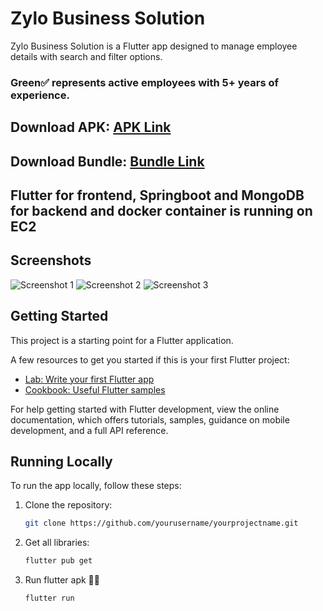 # Zylo Business Solution

Zylo Business Solution is a Flutter app designed to manage employee details with search and filter options.

### Green✅ represents active employees with 5+ years of experience.


## Download APK: [APK Link]([https://github.com/yourusername/yourprojectname/apk](https://github.com/Anushka-Yadav/zylo-solution-assignment/blob/dccc2385dd442f97a70d4c9befa905251c7fc000/zyloApp.apk))

## Download Bundle: [Bundle Link]([https://github.com/yourusername/yourprojectname/bundle](https://github.com/Anushka-Yadav/zylo-solution-assignment/blob/dccc2385dd442f97a70d4c9befa905251c7fc000/app-release.aab))

## Flutter for frontend, Springboot and MongoDB for backend and docker container is running on EC2

## Screenshots

![Screenshot 1]([screenshots/screenshot1.png](https://github.com/Anushka-Yadav/zylo-solution-assignment/blob/dccc2385dd442f97a70d4c9befa905251c7fc000/z3.jpg))
![Screenshot 2]([screenshots/screenshot2.png](https://github.com/Anushka-Yadav/zylo-solution-assignment/blob/dccc2385dd442f97a70d4c9befa905251c7fc000/z2.jpg))
![Screenshot 3]([screenshots/screenshot3.png](https://github.com/Anushka-Yadav/zylo-solution-assignment/blob/dccc2385dd442f97a70d4c9befa905251c7fc000/z1.jpg))

## Getting Started

This project is a starting point for a Flutter application.

A few resources to get you started if this is your first Flutter project:

- [Lab: Write your first Flutter app](https://docs.flutter.dev/get-started/codelab)
- [Cookbook: Useful Flutter samples](https://docs.flutter.dev/cookbook)

For help getting started with Flutter development, view the online documentation, which offers tutorials, samples, guidance on mobile development, and a full API reference.

## Running Locally

To run the app locally, follow these steps:

1. Clone the repository:

   ```bash
   git clone https://github.com/yourusername/yourprojectname.git
2. Get all libraries:
   ```bash
   flutter pub get
3. Run flutter apk 🎉🎉
   ```bash
   flutter run
